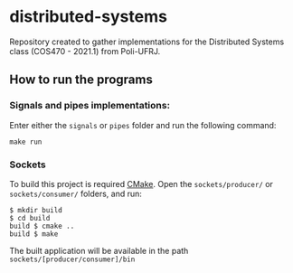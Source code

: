 # distributed-systems
Repository created to gather implementations for the Distributed Systems class (COS470 - 2021.1) from Poli-UFRJ.

## How to run the programs

### Signals and pipes implementations:

Enter either the `signals` or `pipes` folder and run the following command:
```
make run
```


### Sockets
To build this project is required [CMake](https://cmake.org/). Open the `sockets/producer/` or `sockets/consumer/` folders, and run:
``` shell
$ mkdir build
$ cd build
build $ cmake ..
build $ make
```
The built application will be available in the path `sockets/[producer/consumer]/bin`
